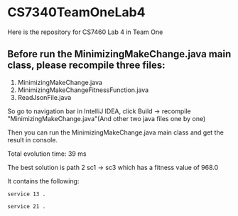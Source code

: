 # CS7340TeamOneLab4
Here is the repository for CS7460 Lab 4 in Team One

## Before run the MinimizingMakeChange.java main class, please recompile three files:
1. MinimizingMakeChange.java
2. MinimizingMakeChangeFitnessFunction.java
3. ReadJsonFile.java


So go to navigation bar in IntelliJ IDEA, click Build -> recompile "MinimizingMakeChange.java"(And other two java files one by one)

Then you can run the MinimizingMakeChange.java main class and get the result in console.

Total evolution time: 39 ms

The best solution is path 2 sc1 -> sc3 which has a fitness value of 968.0

It contains the following:

	service 13 .
	
	service 21 .
